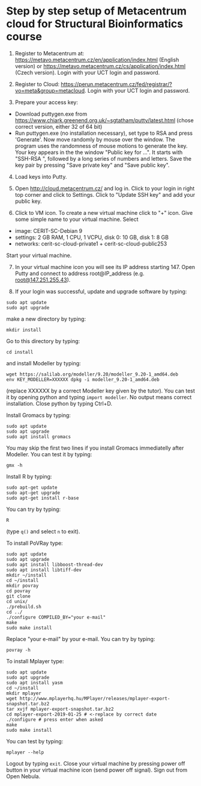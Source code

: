 # Step by step setup of Metacentrum cloud for Structural Bioinformatics course

1. Register to Metacentrum at:
https://metavo.metacentrum.cz/en/application/index.html (English version) or
https://metavo.metacentrum.cz/cs/application/index.html (Czech version).
Login with your UCT login and password.

2. Register to Cloud:
https://perun.metacentrum.cz/fed/registrar/?vo=meta&group=metacloud.
Login with your UCT login and password.

3. Prepare your access key:
- Download puttygen.exe from https://www.chiark.greenend.org.uk/~sgtatham/putty/latest.html (chose correct version, either 32 of 64 bit)
- Run puttygen.exe (no installation necessary), set type to RSA and press 'Generate'. Now move randomly by mouse over the window. The program uses the randomness of mouse motions to generate the key. Your key appears in the the window "Public key for ...". It starts with "SSH-RSA ", followed by a long series of numbers and letters. Save the key pair by pressing "Save private key" and "Save public key".

4. Load keys into Putty.

5. Open http://cloud.metacentrum.cz/ and log in. Click to your login in right top corner and click to Settings. Click to "Update SSH key" and add your public key.

6. Click to VM icon. To create a new virtual machine click to "+" icon. Give some simple name to your virtual machine. Select
- image: CERIT-SC-Debian 9
- settings: 2 GB RAM, 1 CPU, 1 VCPU, disk 0: 10 GB, disk 1: 8 GB
- networks: cerit-sc-cloud-private1 + cerit-sc-cloud-public253

Start your virtual machine.

7. In your virtual machine icon you will see its IP address starting 147. Open Putty and connect to address root@IP_address (e.g. root@147.251.255.43).

8. If your login was successful, update and upgrade software by typing:
```
sudo apt update
sudo apt upgrade
```
make a new directory by typing:
```
mkdir install
```
Go to this directory by typing:
```
cd install
```
and install Modeller by typing:
```
wget https://salilab.org/modeller/9.20/modeller_9.20-1_amd64.deb
env KEY_MODELLER=XXXXXX dpkg -i modeller_9.20-1_amd64.deb 
```
(replace XXXXXX by a correct Modeller key given by the tutor). You can test it by opening python and typing `import modeller`. No output means correct installation. Close python by typing Ctrl+D.

Install Gromacs by typing:
```
sudo apt update
sudo apt upgrade
sudo apt install gromacs
```
You may skip the first two lines if you install Gromacs immediatelly after Modeller. You can test it by typing:
```
gmx -h
```

Install R by typing:
```
sudo apt-get update
sudo apt-get upgrade
sudo apt-get install r-base
```
You can try by typing:
```
R
```
(type `q()` and select `n` to exit).

To install PoVRay type:
```
sudo apt update
sudo apt upgrade
sudo apt install libboost-thread-dev
sudo apt install libtiff-dev
mkdir ~/install
cd ~/install
mkdir povray
cd povray
git clone
cd unix/
./prebuild.sh
cd ../
./configure COMPILED_BY="your e-mail"
make
sudo make install
```
Replace "your e-mail" by your e-mail. You can try by typing:
```
povray -h
```

To install Mplayer type:
```
sudo apt update
sudo apt upgrade
sudo apt install yasm
cd ~/install
mkdir mplayer
wget http://www.mplayerhq.hu/MPlayer/releases/mplayer-export-snapshot.tar.bz2
tar xvjf mplayer-export-snapshot.tar.bz2
cd mplayer-export-2019-01-25 # <-replace by correct date
./configure # press enter when asked
make
sudo make install
````
You can test by typing:
```
mplayer --help
```

Logout by typing `exit`. Close your virtual machine by pressing power off button in your virtual machine icon
(send power off signal). Sign out from Open Nebula.



